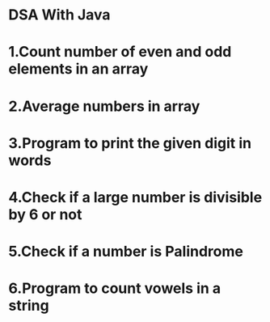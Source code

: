 # DSA With Java
# 1.Count number of even and odd elements in an array
# 2.Average numbers in array
# 3.Program to print the given digit in words
# 4.Check if a large number is divisible by 6 or not
# 5.Check if a number is Palindrome
# 6.Program to count vowels in a string


